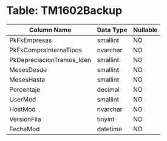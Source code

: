 # Table: TM1602Backup

| Column Name | Data Type | Nullable |
|-------------|-----------|----------|
| PkFkEmpresas | smallint | NO |
| PkFkCompraInternaTipos | nvarchar | NO |
| PkDepreciacionTramos_Iden | smallint | NO |
| MesesDesde | smallint | NO |
| MesesHasta | smallint | NO |
| Porcentaje | decimal | NO |
| UserMod | smallint | NO |
| HostMod | nvarchar | NO |
| VersionFila | tinyint | NO |
| FechaMod | datetime | NO |
